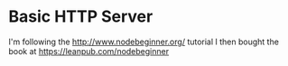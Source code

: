 # Basic HTTP Server
I'm following the http://www.nodebeginner.org/ tutorial
I then bought the book at https://leanpub.com/nodebeginner
